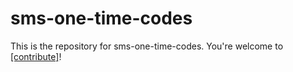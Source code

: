 # sms-one-time-codes

This is the repository for sms-one-time-codes. You're welcome to
[[contribute]](CONTRIBUTING.md)!
